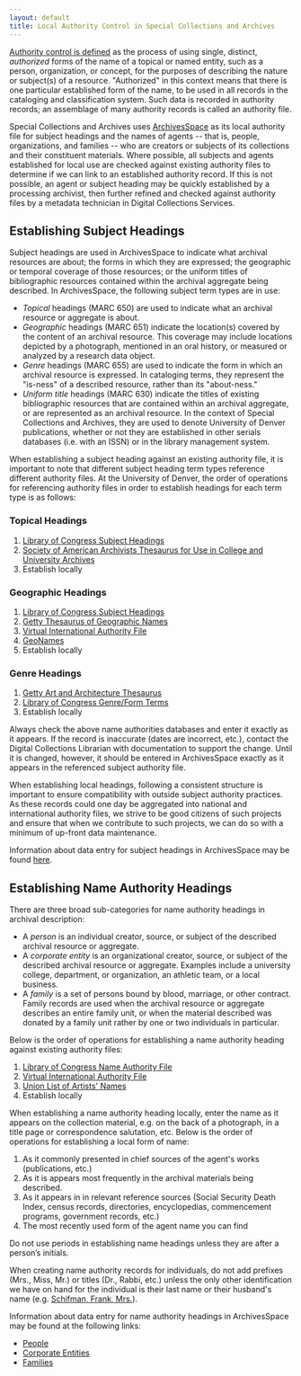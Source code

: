 ```yaml
---
layout: default
title: Local Authority Control in Special Collections and Archives
---
```


[Authority control is defined](https://en.wikipedia.org/wiki/Authority_control) as the process of using single, distinct, _authorized_ forms of the name of a topical or named entity, such as a person, organization, or concept, for the purposes of describing the nature or subject(s) of a resource. "Authorized" in this context means that there is one particular established form of the name, to be used in all records in the cataloging and classification system. Such data is recorded in authority records; an assemblage of many authority records is called an authority file.

Special Collections and Archives uses [ArchivesSpace](https://duarchives.coalliance.org) as its local authority file for subject headings and the names of agents -- that is, people, organizations, and families -- who are creators or subjects of its collections and their constituent materials. Where possible, all subjects and agents established for local use are checked against existing authority files to determine if we can link to an established authority record. If this is not possible, an agent or subject heading may be quickly established by a processing archivist, then further refined and checked against authority files by a metadata technician in Digital Collections Services.

## Establishing Subject Headings

Subject headings are used in ArchivesSpace to indicate what archival resources are about; the forms in which they are expressed; the geographic or temporal coverage of those resources; or the uniform titles of bibliographic resources contained within the archival aggregate being described. In ArchivesSpace, the following subject term types are in use:

* _Topical_ headings (MARC 650) are used to indicate what an archival resource or aggregate is about.
* _Geographic_ headings (MARC 651) indicate the location(s) covered by the content of an archival resource. This coverage may include locations depicted by a photograph, mentioned in an oral history, or measured or analyzed by a research data object.
* _Genre_ headings (MARC 655) are used to indicate the form in which an archival resource is expressed. In cataloging terms, they represent the "is-ness" of a described resource, rather than its "about-ness."
* _Uniform title_ headings (MARC 630) indicate the titles of existing bibliographic resources that are contained within an archival aggregate, or are represented as an archival resource. In the context of Special Collections and Archives, they are used to denote University of Denver publications, whether or not they are established in other serials databases (i.e. with an ISSN) or in the library management system.

When establishing a subject heading against an existing authority file, it is important to note that different subject heading term types reference different authority files. At the University of Denver, the order of operations for referencing authority files in order to establish headings for each term type is as follows:

### Topical Headings

1. [Library of Congress Subject Headings](http://id.loc.gov/authorities/subjects.html)
2. [Society of American Archivists Thesaurus for Use in College and University Archives](http://www2.archivists.org/thesaurus#.VyKG7WbVyhE)
3. Establish locally

### Geographic Headings

1. [Library of Congress Subject Headings](http://id.loc.gov/authorities/subjects.html)
2. [Getty Thesaurus of Geographic Names](http://www.getty.edu/research/tools/vocabularies/tgn/)
3. [Virtual International Authority File](http://viaf.org)
3. [GeoNames](http://geonames.org)
4. Establish locally

### Genre Headings

1. [Getty Art and Architecture Thesaurus](http://www.getty.edu/research/tools/vocabularies/aat/)
2. [Library of Congress Genre/Form Terms](http://id.loc.gov/vocabularies/genreForms)
3. Establish locally

Always check the above name authorities databases and enter it exactly as it appears. If the record is inaccurate (dates are incorrect, etc.), contact the Digital Collections Librarian with documentation to support the change. Until it is changed, however, it should be entered in ArchivesSpace exactly as it appears in the referenced subject authority file.

When establishing local headings, following a consistent structure is important to ensure compatibility with outside subject authority practices. As these records could one day be aggregated into national and international authority files, we strive to be good citizens of such projects and ensure that when we contribute to such projects, we can do so with a minimum of up-front data maintenance.

Information about data entry for subject headings in ArchivesSpace may be found [here](archivesspace/subjects).

## Establishing Name Authority Headings

There are three broad sub-categories for name authority headings in archival description:

* A _person_ is an individual creator, source, or subject of the described archival resource or aggregate.
* A _corporate entity_ is an organizational creator, source, or subject of the described archival resource or aggregate. Examples include a university college, department, or organization, an athletic team, or a local business.
* A _family_ is a set of persons bound by blood, marriage, or other contract. Family records are used when the archival resource or aggregate describes an entire family unit, or when the material described was donated by a family unit rather by one or two individuals in particular.

Below is the order of operations for establishing a name authority heading against existing authority files:

1. [Library of Congress Name Authority File](http://id.loc.gov/authorities/names)
2. [Virtual International Authority File](http://viaf.org)
3. [Union List of Artists' Names](https://www.getty.edu/research/tools/vocabularies/ulan)
4. Establish locally

When establishing a name authority heading locally, enter the name as it appears on the collection material, e.g. on the back of a photograph, in a title page or correspondence salutation, etc. Below is the order of operations for establishing a local form of name:

1. As it commonly presented in chief sources of the agent's works (publications, etc.)
2. As it is appears most frequently in the archival materials being described.
3. As it appears in in relevant reference sources (Social Security Death Index, census records, directories, encyclopedias, commencement programs, government records, etc.)
4. The most recently used form of the agent name you can find

Do not use periods in establishing name headings unless they are after a person’s initials.

When creating name authority records for individuals, do not add prefixes (Mrs., Miss, Mr.) or titles (Dr., Rabbi, etc.) unless the only other identification we have on hand for the individual is their last name or their husband's name (e.g. [Schifman, Frank, Mrs.](https://duarchives.coalliance.org/agents/people/11946)).

Information about data entry for name authority headings in ArchivesSpace may be found at the following links:

* [People](archivesspace/people)
* [Corporate Entities](archivesspace/corporate_entitites)
* [Families](archivesspace/families)
